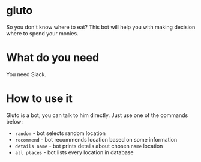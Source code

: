 # gluto

So you don't know where to eat?
This bot will help you with making decision where to spend your monies.

# What do you need

You need Slack.

# How to use it

Gluto is a bot, you can talk to him directly.
Just use one of the commands below:

* `random` - bot selects random location
* `recommend` - bot recommends location based on some information
* `details name` - bot prints details about chosen `name` location
* `all places` - bot lists every location in database
